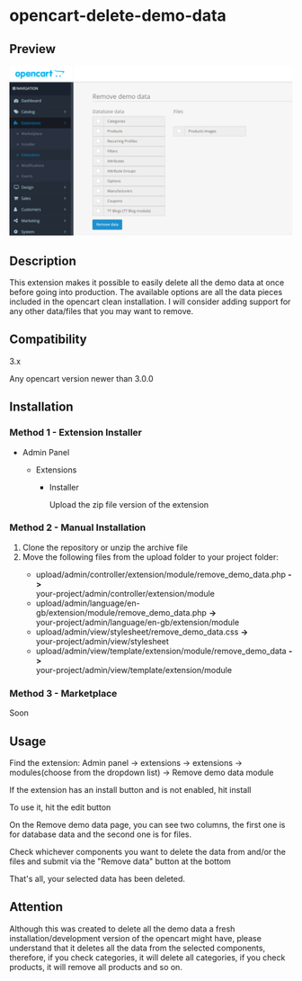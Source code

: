 # opencart-delete-demo-data

## Preview
![opencart-delete-demo-data-preview](/preview.png?raw=true "Preview image of the opencart delete demo data extension")

## Description

This extension makes it possible to easily delete all the demo data at once before going into production. The available options are all the data pieces included in the opencart clean installation. I will consider adding support for any other data/files that you may want to remove.

## Compatibility
3.x

Any opencart version newer than 3.0.0

## Installation
### Method 1 - Extension Installer
<ul>
  <li>Admin Panel</li>
  <ul>
    <li>Extensions</li>
    <ul>
      <li>Installer</li>
      <p>Upload the zip file version of the extension</p>
    </ul>
  </ul>
</ul>

### Method 2 - Manual Installation
<ol>
  <li>Clone the repository or unzip the archive file</li>
  <li>Move the following files from the upload folder to your project folder:</li>
  <ul>
    <li> upload/admin/controller/extension/module/remove_demo_data.php <b>-></b><br/>
         your-project/admin/controller/extension/module</li>
    <li> upload/admin/language/en-gb/extension/module/remove_demo_data.php <b>-></b><br/>
         your-project/admin/language/en-gb/extension/module</li>
    <li> upload/admin/view/stylesheet/remove_demo_data.css <b>-></b><br/>
         your-project/admin/view/stylesheet</li>
    <li> upload/admin/view/template/extension/module/remove_demo_data <b>-></b><br/>
         your-project/admin/view/template/extension/module</li>
  </ul>
</ol>

### Method 3 - Marketplace
Soon

## Usage

Find the extension: Admin panel -> extensions -> extensions ->  modules(choose from the dropdown list) -> Remove demo data module

If the extension has an install button and is not enabled, hit install

To use it, hit the edit button

On the Remove demo data page, you can see two columns, the first one is for database data and the second one is for files.

Check whichever components you want to delete the data from and/or the files and submit via the "Remove data" button at the bottom

That's all, your selected data has been deleted.

## Attention

Although this was created to delete all the demo data a fresh installation/development version of the opencart might have, please understand that it deletes all the data from the selected components, therefore, if you check categories, it will delete all categories, if you check products, it will remove all products and so on.
